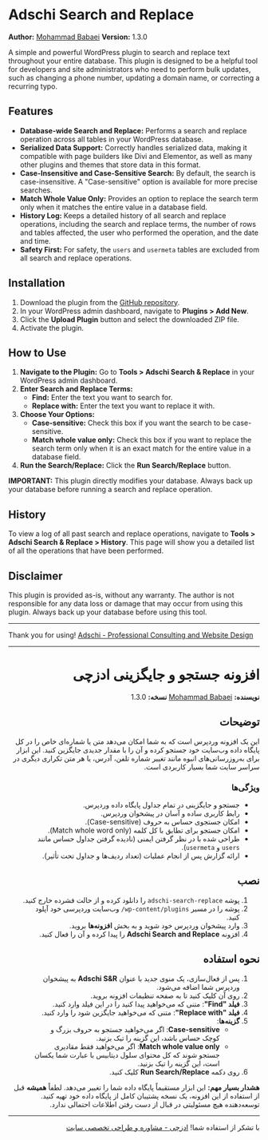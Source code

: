 # Adschi Search and Replace

**Author:** [Mohammad Babaei](https://adschi.com)
**Version:** 1.3.0

A simple and powerful WordPress plugin to search and replace text throughout your entire database. This plugin is designed to be a helpful tool for developers and site administrators who need to perform bulk updates, such as changing a phone number, updating a domain name, or correcting a recurring typo.

## Features

*   **Database-wide Search and Replace:**  Performs a search and replace operation across all tables in your WordPress database.
*   **Serialized Data Support:**  Correctly handles serialized data, making it compatible with page builders like Divi and Elementor, as well as many other plugins and themes that store data in this format.
*   **Case-Insensitive and Case-Sensitive Search:**  By default, the search is case-insensitive. A "Case-sensitive" option is available for more precise searches.
*   **Match Whole Value Only:**  Provides an option to replace the search term only when it matches the entire value in a database field.
*   **History Log:**  Keeps a detailed history of all search and replace operations, including the search and replace terms, the number of rows and tables affected, the user who performed the operation, and the date and time.
*   **Safety First:**  For safety, the `users` and `usermeta` tables are excluded from all search and replace operations.

## Installation

1.  Download the plugin from the [GitHub repository](https://github.com/your-repo/adschi-search-replace).
2.  In your WordPress admin dashboard, navigate to **Plugins > Add New**.
3.  Click the **Upload Plugin** button and select the downloaded ZIP file.
4.  Activate the plugin.

## How to Use

1.  **Navigate to the Plugin:**  Go to **Tools > Adschi Search & Replace** in your WordPress admin dashboard.
2.  **Enter Search and Replace Terms:**
    *   **Find:**  Enter the text you want to search for.
    *   **Replace with:**  Enter the text you want to replace it with.
3.  **Choose Your Options:**
    *   **Case-sensitive:**  Check this box if you want the search to be case-sensitive.
    *   **Match whole value only:**  Check this box if you want to replace the search term only when it is an exact match for the entire value in a database field.
4.  **Run the Search/Replace:**  Click the **Run Search/Replace** button.

**IMPORTANT:**  This plugin directly modifies your database. Always back up your database before running a search and replace operation.

## History

To view a log of all past search and replace operations, navigate to **Tools > Adschi Search & Replace > History**. This page will show you a detailed list of all the operations that have been performed.

## Disclaimer

This plugin is provided as-is, without any warranty. The author is not responsible for any data loss or damage that may occur from using this plugin. Always back up your database before using this tool.

---

Thank you for using!
[Adschi - Professional Consulting and Website Design](https://adschi.com)

---
<div dir="rtl">

# افزونه جستجو و جایگزینی ادزچی

**نویسنده:** [Mohammad Babaei](https://adschi.com)
**نسخه:** 1.3.0

## توضیحات

این یک افزونه وردپرس است که به شما امکان می‌دهد متن یا شماره‌ای خاص را در کل پایگاه داده وب‌سایت خود جستجو کرده و آن را با مقدار جدیدی جایگزین کنید. این ابزار برای به‌روزرسانی‌های انبوه مانند تغییر شماره تلفن، آدرس، یا هر متن تکراری دیگری در سراسر سایت شما بسیار کاربردی است.

### ویژگی‌ها

-   جستجو و جایگزینی در تمام جداول پایگاه داده وردپرس.
-   رابط کاربری ساده و آسان در پیشخوان وردپرس.
-   امکان جستجوی حساس به حروف (Case-sensitive).
-   امکان جستجو برای تطابق با کل کلمه (Match whole word only).
-   طراحی شده با در نظر گرفتن ایمنی (نادیده گرفتن جداول حساس مانند `users` و `usermeta`).
-   ارائه گزارش پس از انجام عملیات (تعداد ردیف‌ها و جداول تحت تأثیر).
## نصب

1.  پوشه `adschi-search-replace` را دانلود کرده و از حالت فشرده خارج کنید.
2.  پوشه را در مسیر `wp-content/plugins/` وب‌سایت وردپرسی خود آپلود کنید.
3.  وارد پیشخوان وردپرس خود شوید و به بخش **افزونه‌ها** بروید.
4.  افزونه **Adschi Search and Replace** را پیدا کرده و آن را فعال کنید.

## نحوه استفاده

1.  پس از فعال‌سازی، یک منوی جدید با عنوان **Adschi S&R** به پیشخوان وردپرس شما اضافه می‌شود.
2.  روی آن کلیک کنید تا به صفحه تنظیمات افزونه بروید.
3.  **فیلد "Find"**: متنی که می‌خواهید پیدا کنید را در این فیلد وارد کنید.
4.  **فیلد "Replace with"**: متنی که می‌خواهید جایگزین شود را وارد کنید.
5.  **گزینه‌ها**:
    -   **Case-sensitive**: اگر می‌خواهید جستجو به حروف بزرگ و کوچک حساس باشد، این گزینه را تیک بزنید.
    -   **Match whole value only**: اگر می‌خواهید فقط مقادیری جستجو شوند که کل محتوای سلول دیتابیس با عبارت شما یکسان است، این گزینه را تیک بزنید.
6.  روی دکمه **Run Search/Replace** کلیک کنید.

**هشدار بسیار مهم:** این ابزار مستقیماً پایگاه داده شما را تغییر می‌دهد. لطفاً **همیشه** قبل از استفاده از این افزونه، یک نسخه پشتیبان کامل از پایگاه داده خود تهیه کنید. توسعه‌دهنده هیچ مسئولیتی در قبال از دست رفتن اطلاعات احتمالی ندارد.

---

با تشکر از استفاده شما!
[ادزچی - مشاوره و طراحی تخصصی سایت](https://adschi.com)

</div>